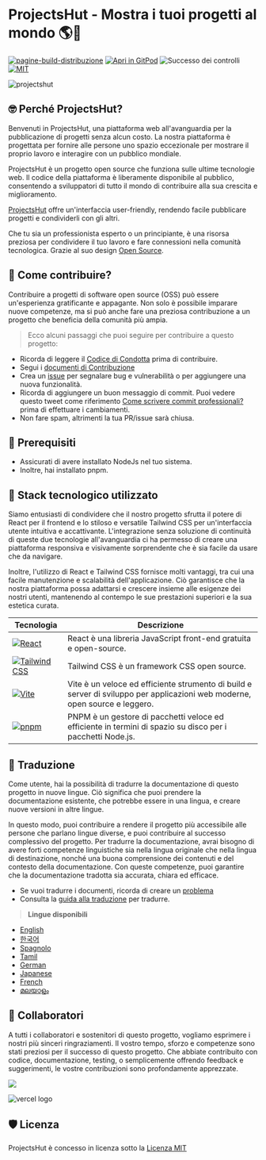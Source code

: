 # **ProjectsHut - Mostra i tuoi progetti al mondo 🌎🌈**

[![pagine-build-distribuzione](https://github.com/priyankarpal/ProjectsHut/actions/workflows/pages/pages-build-deployment/badge.svg?branch=main)](https://github.com/priyankarpal/ProjectsHut/actions/workflows/pages/pages-build-deployment) [![Apri in GitPod](https://img.shields.io/badge/Gitpod-Ready--to--Code-blue?logo=gitpod)](https://gitpod.io/#https://github.com/priyankarpal/ProjectsHut) ![Successo dei controlli](https://badgen.net/github/checks/node-formidable/node-formidable) [![MIT](https://badgen.net/badge/license/MIT/blue)](https://github.com/priyankarpal/ProjectsHut/blob/main/LICENSE)

![projectshut](https://user-images.githubusercontent.com/88102392/234469385-a939ac7c-04b2-4e42-9a39-a86d5fd4672f.png)

## 🤓 Perché ProjectsHut?

Benvenuti in ProjectsHut, una piattaforma web all'avanguardia per la pubblicazione di progetti senza alcun costo. La nostra piattaforma è progettata per fornire alle persone uno spazio eccezionale per mostrare il proprio lavoro e interagire con un pubblico mondiale.

ProjectsHut è un progetto open source che funziona sulle ultime tecnologie web. Il codice della piattaforma è liberamente disponibile al pubblico, consentendo a sviluppatori di tutto il mondo di contribuire alla sua crescita e miglioramento.

[ProjectsHut](https://projectshut.vercel.app) offre un'interfaccia user-friendly, rendendo facile pubblicare progetti e condividerli con gli altri.

Che tu sia un professionista esperto o un principiante, è una risorsa preziosa per condividere il tuo lavoro e fare connessioni nella comunità tecnologica. Grazie al suo design [Open Source](https://opensource.guide).

## 🤔 Come contribuire?

Contribuire a progetti di software open source (OSS) può essere un'esperienza gratificante e appagante. Non solo è possibile imparare nuove competenze, ma si può anche fare una preziosa contribuzione a un progetto che beneficia della comunità più ampia.

> Ecco alcuni passaggi che puoi seguire per contribuire a questo progetto:

- Ricorda di leggere il [Codice di Condotta](https://github.com/priyankarpal/ProjectsHut/blob/main/CODE_OF_CONDUCT.md) prima di contribuire.
- Segui i [documenti di Contribuzione](/contributing.md)
- Crea un [issue](https://github.com/priyankarpal/ProjectsHut/issues/new/choose) per segnalare bug e vulnerabilità o per aggiungere una nuova funzionalità.
- Ricorda di aggiungere un buon messaggio di commit. Puoi vedere questo tweet come riferimento [Come scrivere commit professionali?](https://twitter.com/Priyankarpal/status/1638403157863673859) prima di effettuare i cambiamenti.
- Non fare spam, altrimenti la tua PR/issue sarà chiusa.

## 🤏 Prerequisiti

- Assicurati di avere installato NodeJs nel tuo sistema.
- Inoltre, hai installato pnpm.

## 🧰 Stack tecnologico utilizzato

Siamo entusiasti di condividere che il nostro progetto sfrutta il potere di React per il frontend e lo stiloso e versatile Tailwind CSS per un'interfaccia utente intuitiva e accattivante. L'integrazione senza soluzione di continuità di queste due tecnologie all'avanguardia ci ha permesso di creare una piattaforma responsiva e visivamente sorprendente che è sia facile da usare che da navigare.

Inoltre, l'utilizzo di React e Tailwind CSS fornisce molti vantaggi, tra cui una facile manutenzione e scalabilità dell'applicazione. Ciò garantisce che la nostra piattaforma possa adattarsi e crescere insieme alle esigenze dei nostri utenti, mantenendo al contempo le sue prestazioni superiori e la sua estetica curata.

| Tecnologia                                                                                                                                           | Descrizione                                                                                                                 |
| ---------------------------------------------------------------------------------------------------------------------------------------------------- | --------------------------------------------------------------------------------------------------------------------------- |
| [![React](https://img.shields.io/badge/-React-blue?style=flat-square&logo=react&logoColor=white)](https://reactjs.org/)                              | React è una libreria JavaScript front-end gratuita e open-source.                                                           |
| [![Tailwind CSS](https://img.shields.io/badge/-Tailwind%20CSS-38B2AC?style=flat-square&logo=tailwind-css&logoColor=white)](https://tailwindcss.com/) | Tailwind CSS è un framework CSS open source.                                                                                |
| [![Vite](https://img.shields.io/static/v1?style=for-the-badge&message=Vite&color=646CFF&logo=Vite&logoColor=FFFFFF&label=)](https://vitejs.dev/)     | Vite è un veloce ed efficiente strumento di build e server di sviluppo per applicazioni web moderne, open source e leggero. |
| [![pnpm](https://img.shields.io/static/v1?style=for-the-badge&message=pnpm&color=222222&logo=pnpm&logoColor=F69220&label=)](https://pnpm.io/)        | PNPM è un gestore di pacchetti veloce ed efficiente in termini di spazio su disco per i pacchetti Node.js.                  |

## 📙 Traduzione

Come utente, hai la possibilità di tradurre la documentazione di questo progetto in nuove lingue. Ciò significa che puoi prendere la documentazione esistente, che potrebbe essere in una lingua, e creare nuove versioni in altre lingue.

In questo modo, puoi contribuire a rendere il progetto più accessibile alle persone che parlano lingue diverse, e puoi contribuire al successo complessivo del progetto. Per tradurre la documentazione, avrai bisogno di avere forti competenze linguistiche sia nella lingua originale che nella lingua di destinazione, nonché una buona comprensione dei contenuti e del contesto della documentazione. Con queste competenze, puoi garantire che la documentazione tradotta sia accurata, chiara ed efficace.

- Se vuoi tradurre i documenti, ricorda di creare un [problema](https://github.com/priyankarpal/ProjectsHut/issues/new?assignees=&labels=Translate&template=translation-.md&title=+Translate)
- Consulta la [guida alla traduzione](https://github.com/priyankarpal/ProjectsHut/blob/main/translations/translation_guide.md) per tradurre.

> **Lingue disponibili**

- [English](https://github.com/priyankarpal/ProjectsHut)
- [한국어](https://github.com/priyankarpal/ProjectsHut/tree/main/translations/Korean)
- [Spagnolo](https://github.com/priyankarpal/ProjectsHut/tree/main/translations/Spanish)
- [Tamil](https://github.com/priyankarpal/ProjectsHut/tree/main/translations/Tamil)
- [German](https://github.com/priyankarpal/ProjectsHut/tree/main/translations/German)
- [Japanese](https://github.com/priyankarpal/ProjectsHut/tree/main/translations/Japanese)
- [French](https://github.com/priyankarpal/ProjectsHut/tree/main/translations/French)
- [മലയാളം](https://github.com/priyankarpal/ProjectsHut/tree/main/translations/Malayalam)

## 🤝 Collaboratori

A tutti i collaboratori e sostenitori di questo progetto, vogliamo esprimere i nostri più sinceri ringraziamenti. Il vostro tempo, sforzo e competenze sono stati preziosi per il successo di questo progetto. Che abbiate contribuito con codice, documentazione, testing, o semplicemente offrendo feedback e suggerimenti, le vostre contribuzioni sono profondamente apprezzate.

<a href="https://github.com/priyankarpal/ProjectsHut/graphs/contributors">
  <img src="https://contrib.rocks/image?repo=priyankarpal/ProjectsHut" />
</a>

![vercel logo](https://camo.githubusercontent.com/37b009b52b3a9af7886f52e75cd76d1b32fef331ab1dc2108089c0ced0b7635f/68747470733a2f2f7777772e6461746f636d732d6173736574732e636f6d2f33313034392f313631383938333239372d706f77657265642d62792d76657263656c2e737667)

## 🛡️ Licenza

ProjectsHut è concesso in licenza sotto la [Licenza MIT](https://github.com/priyankarpal/ProjectsHut/blob/main/LICENSE)
